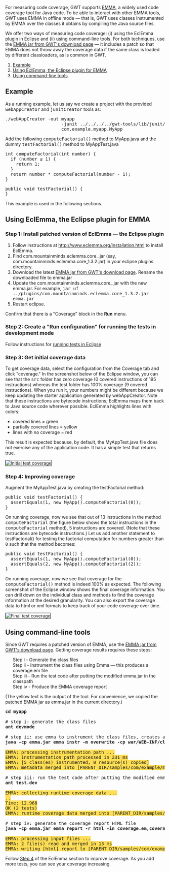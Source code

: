 <p>
For measuring code coverage, GWT supports <a href="http://emma.sourceforge.net/">EMMA</a>, a widely used code coverage tool for Java code. To be able to interact with other EMMA tools, GWT uses EMMA in offline mode &mdash; that is, GWT uses classes instrumented by EMMA over the classes it obtains by compiling the Java source files.</p>

<p>
We offer two ways of measuring code coverage: (i) using the EclEmma plugin in Eclipse and (ii) using command-line tools. For both techniques, use the <a href="http://google-web-toolkit.googlecode.com/files/emma-2.0.5312-patched.jar">EMMA jar from GWT's download page</a> &mdash; it includes a patch so that EMMA does not throw away the coverage data if the same class is loaded by different classloaders, as is common in GWT.
</p>

<ol class="toc" id="pageToc">
  <li><a href="#example">Example</a></li>
  <li><a href="#eclemma">Using EclEmma, the Eclipse plugin for EMMA</a></li>
  <li><a href="#command-line">Using command-line tools</a></li>
</ol>


<h2 id="example">Example</h2>

<p>
As a running example, let us say we create a project with the provided <tt>webAppCreator</tt> and <tt>junitCreator</tt> tools as:
</p>

<pre>./webAppCreator -out myapp  
                     -junit ../../../../gwt-tools/lib/junit/junit-3.8.1.jar 
                     com.example.myapp.MyApp
</pre>

<p>
Add the following <tt>computeFactorial()</tt> method to MyApp.java and the dummy <tt>testFactorial()</tt> method to MyAppTest.java
</p>

<pre>int computeFactorial(int number) {
  if (number &le; 1) {
    return 1;
  }
  return number * computeFactorial(number - 1);
}</pre>

<pre>public void testFactorial() {
}</pre>

<p>
This example is used in the following sections.
</p>

<h2 id="eclemma">Using EclEmma, the Eclipse plugin for EMMA</h2>

<h3 id="install">Step 1: Install patched version of EclEmma &mdash; the Eclipse plugin</h3>

<ol>
  <li>Follow instructions at <a href="http://www.eclemma.org/installation.html">http://www.eclemma.org/installation.html</a> to install EclEmma.</li>

 <li>Find com.mountainminds.eclemma.core_<version>.jar (say,
com.mountainminds.eclemma.core_1.3.2.jar) in your eclipse plugins directory.

 <li>Download the latest <a href="http://google-web-toolkit.googlecode.com/files/emma-2.0.5312-patched.jar">EMMA jar from GWT's download page</a>. Rename the downloaded file to emma.jar

 <li>Update the com.mountainminds.eclemma.core_<version>.jar with the new emma.jar. For example, <tt>jar uf ../plugins/com.mountainminds.eclemma.core_1.3.2.jar emma.jar</tt>
 
 <li> Restart eclipse.
</ol>

<p>
Confirm that there is a "Coverage" block  in the <b>Run</b> menu. 
</p>

<h3 id="configuration">Step 2: Create a "Run configuration" for running the tests in development mode</h3>
<p>Follow instructions for <a href="DevGuideTesting.html#DevGuideRunningTestsInEclipse">running tests in Eclipse</a>

<h3 id="initial">Step 3: Get initial coverage data</h3>

<p>
To get coverage data, select the configuration from the Coverage tab and click "coverage."  In the screenshot below of the Eclipse window, you can see that the <tt>src</tt> folder has zero coverage (0 covered instructions of 195 instructions) whereas the test folder has 100% coverage (9 covered instructions). When you run it, your numbers might be different because we keep updating the starter application generated by webAppCreator. Note that these instructions are bytecode instructions; EclEmma maps them back to Java source code wherever possible. EclEmma highlights lines with colors:
</p>

<ul>
  <li>covered lines = green</li>
  <li>partially covered lines = yellow</li>
  <li>lines with no coverage = red</li>
</ul>

<p>
This result is expected because, by default, the MyAppTest.java file does not exercise any of the application code. It has a simple test that returns true.
</p>

<p>
<img src="images/TestCoverageInitial.jpg" style="border: 1pt solid;" title="Initial test coverage">
</p>

<h3 id="improving">Step 4: Improving coverage</h3>

<p>
Augment the MyAppTest.java by creating the testFactorial method:
</p>

<pre>public void testFactorial() {
  assertEquals(1, new MyApp().computeFactorial(0));
}</pre>

<p>
On running coverage, now we see that out of 13 instructions in the method <tt>computeFactorial</tt> (the figure below shows the total instructions in the <tt>computeFactorial</tt> method), 5 instructions are covered. (Note that these instructions are bytecode instructions.) Let us add another statement to testFactorial() for testing the factorial computation for numbers greater than <tt>0</tt> such that the method becomes:
</p>

<pre>public void testFactorial() {
  assertEquals(1, new MyApp().computeFactorial(0));
  assertEquals(2, new MyApp().computeFactorial(2));
}</pre>
 
<p>
On running coverage, now we see that coverage for the <tt>computeFactorial()</tt> method is indeed 100% as expected. The following screenshot of the Eclipse window shows the final coverage information. You can drill down on the individual class and methods to find the coverage information at the desired granularity. You can also export the coverage data to html or xml formats to keep track of your code coverage over time. 
</p>

<p>
<img src="images/TestCoverageFinal.jpg" style="border: 1pt solid;" title="Final test coverage">
</p>


<h2 id="command-line">Using command-line tools</h2>

<p>
Since GWT requires a patched version of EMMA, use the <a href="http://google-web-toolkit.googlecode.com/files/emma-2.0.5312-patched.jar">EMMA jar from GWT's download page</a>. Getting coverage results requires these steps:
</p>

<ol style="list-style-type: none;">
  <li>Step i - Generate the class files</li>
  <li>Step ii - Instrument the class files using Emma &mdash; this produces a coverage.em file</li>
  <li>Step iii - Run the test code after putting the modified emma.jar in the classpath</li>
  <li>Step iv - Produce the EMMA coverage report
</ol>

<p>
(The yellow text is the output of the tool. For convenience, we copied the patched EMMA jar as emma.jar in the current directory.)
</p>

<pre><strong>cd myapp </strong>

# step i: generate the class files
<strong>ant devmode</strong>

# step ii: use emma to instrument the class files, creates a coverage.em file
<strong>java -cp emma.jar emma instr -m overwrite -cp war/WEB-INF/classes/com/example/myapp/client </strong>

<span style="background: #FD5;">EMMA: processing instrumentation path ...
EMMA: instrumentation path processed in 231 ms
EMMA: [5 class(es) instrumented, 0 resource(s) copied]
EMMA: metadata merged into [PARENT_DIR/samples/com/example/myapp/coverage.em] {in 17 ms}</span>

# step iii: run the test code after putting the modified emma.jar in the classpath; generates a coverage.ec file
<strong>ant test.dev</strong>

<span style="background: #FD5;">EMMA: collecting runtime coverage data ...
..
Time: 12.968
OK (2 tests)
EMMA: runtime coverage data merged into [PARENT_DIR/samples/com/example/myapp/coverage.ec] {in 22 ms}</span>

# step iv: generate the coverage report HTML file
<strong>java -cp emma.jar emma report -r html -in coverage.em,coverage.ec </strong>

<span style="background: #FD5;">EMMA: processing input files ...
EMMA: 2 file(s) read and merged in 13 ms
EMMA: writing [html] report to [PARENT_DIR/samples/com/example/myapp/coverage/index.html] ...</span></pre>

<p>
Follow <a href="#improving">Step 4</a> of the EclEmma section to improve coverage. As you add more tests, you can see your coverage increasing.
</p>